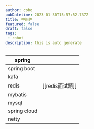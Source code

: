 ```yaml
---
author: cobo
pubDatetime: 2023-01-30T15:57:52.737Z
title: 中间件
featured: false
draft: false
tags:
 - robot
description: this is auto generate
---
```


| spring       |              |
| ------------ | ------------ |
| spring boot  |              |
| kafa         |              |
| redis        | [[redis面试题]] |
| mybatis      |              |
| mysql        |              |
| spring cloud |              |
| netty        |              |
